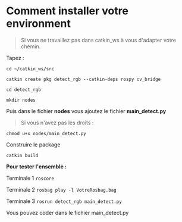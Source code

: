 # Comment installer votre environment

> Si vous ne travaillez pas dans catkin_ws à vous d'adapter votre chemin. 

Tapez : 

`cd ~/catkin_ws/src`

`catkin create pkg detect_rgb --catkin-deps rospy cv_bridge`

`cd detect_rgb`

`mkdir nodes`

Puis dans le fichier **nodes** vous ajoutez le fichier **main_detect.py**

> Si vous n'avez pas les droits :

`chmod u+x nodes/main_detect.py`

Construire le package 

`catkin build`

**Pour tester l'ensemble :**

Terminale 1 `roscore` 

Terminale 2 `rosbag play -l VotreRosbag.bag`

Terminale 3 `rosrun detect_rgb main_detect.py`

Vous pouvez coder dans le fichier main_detect.py
